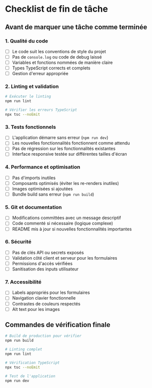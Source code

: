 # Checklist de fin de tâche

## Avant de marquer une tâche comme terminée

### 1. Qualité du code
- [ ] Le code suit les conventions de style du projet
- [ ] Pas de `console.log` ou code de debug laissé
- [ ] Variables et fonctions nommées de manière claire
- [ ] Types TypeScript corrects et complets
- [ ] Gestion d'erreur appropriée

### 2. Linting et validation
```bash
# Exécuter le linting
npm run lint

# Vérifier les erreurs TypeScript
npx tsc --noEmit
```

### 3. Tests fonctionnels
- [ ] L'application démarre sans erreur (`npm run dev`)
- [ ] Les nouvelles fonctionnalités fonctionnent comme attendu
- [ ] Pas de régression sur les fonctionnalités existantes
- [ ] Interface responsive testée sur différentes tailles d'écran

### 4. Performance et optimisation
- [ ] Pas d'imports inutiles
- [ ] Composants optimisés (éviter les re-renders inutiles)
- [ ] Images optimisées si ajoutées
- [ ] Bundle build sans erreur (`npm run build`)

### 5. Git et documentation
- [ ] Modifications committées avec un message descriptif
- [ ] Code commenté si nécessaire (logique complexe)
- [ ] README mis à jour si nouvelles fonctionnalités importantes

### 6. Sécurité
- [ ] Pas de clés API ou secrets exposés
- [ ] Validation côté client et serveur pour les formulaires
- [ ] Permissions d'accès vérifiées
- [ ] Sanitisation des inputs utilisateur

### 7. Accessibilité
- [ ] Labels appropriés pour les formulaires
- [ ] Navigation clavier fonctionnelle
- [ ] Contrastes de couleurs respectés
- [ ] Alt text pour les images

## Commandes de vérification finale
```bash
# Build de production pour vérifier
npm run build

# Linting complet
npm run lint

# Vérification TypeScript
npx tsc --noEmit

# Test de l'application
npm run dev
```
